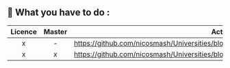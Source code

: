 ## 📢 What you have to do :

| Licence  | Master |  Activities |
| :---: | :---: | ------------- |
| x  | -  | https://github.com/nicosmash/Universities/blob/main/Labs/TP_PKI_Certificate__17032023.pdf  |
| x  | x  | https://github.com/nicosmash/Universities/blob/main/Labs/VirtualLab_What_to_do.md  |
